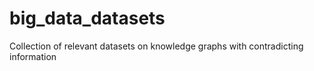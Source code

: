 # big_data_datasets
Collection of relevant datasets on knowledge graphs with contradicting information
